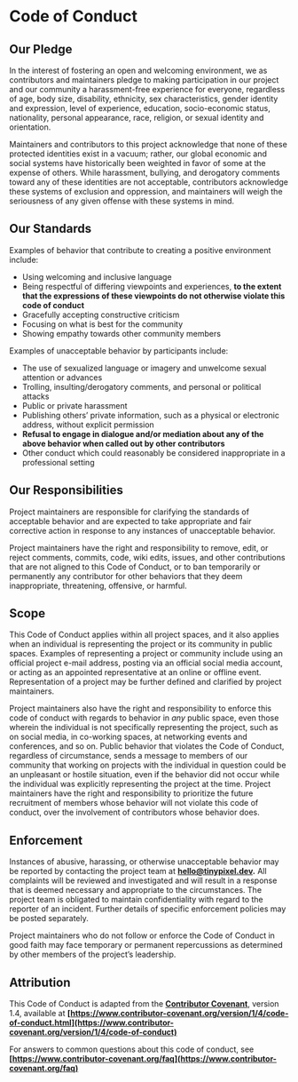 # Code of Conduct

## Our Pledge

In the interest of fostering an open and welcoming environment, we as contributors and maintainers pledge to making participation in our project and our community a harassment-free experience for everyone, regardless of age, body size, disability, ethnicity, sex characteristics, gender identity and expression, level of experience, education, socio-economic status, nationality, personal appearance, race, religion, or sexual identity and orientation.

Maintainers and contributors to this project acknowledge that none of these protected identities exist in a vacuum; rather, our global economic and social systems have historically been weighted in favor of some at the expense of others. While harassment, bullying, and derogatory comments toward any of these identities are not acceptable, contributors acknowledge these systems of exclusion and oppression, and maintainers will weigh the seriousness of any given offense with these systems in mind.

## Our Standards

Examples of behavior that contribute to creating a positive environment include:

- Using welcoming and inclusive language
- Being respectful of differing viewpoints and experiences, **to the extent that the expressions of these viewpoints do not otherwise violate this code of conduct**
- Gracefully accepting constructive criticism
- Focusing on what is best for the community
- Showing empathy towards other community members

Examples of unacceptable behavior by participants include:

- The use of sexualized language or imagery and unwelcome sexual attention or advances
- Trolling, insulting/derogatory comments, and personal or political attacks
- Public or private harassment
- Publishing others’ private information, such as a physical or electronic address, without explicit permission
- **Refusal to engage in dialogue and/or mediation about any of the above behavior when called out by other contributors**
- Other conduct which could reasonably be considered inappropriate in a professional setting

## Our Responsibilities

Project maintainers are responsible for clarifying the standards of acceptable behavior and are expected to take appropriate and fair corrective action in response to any instances of unacceptable behavior.

Project maintainers have the right and responsibility to remove, edit, or reject comments, commits, code, wiki edits, issues, and other contributions that are not aligned to this Code of Conduct, or to ban temporarily or permanently any contributor for other behaviors that they deem inappropriate, threatening, offensive, or harmful.

## **Scope**

This Code of Conduct applies within all project spaces, and it also applies when an individual is representing the project or its community in public spaces. Examples of representing a project or community include using an official project e-mail address, posting via an official social media account, or acting as an appointed representative at an online or offline event. Representation of a project may be further defined and clarified by project maintainers.

Project maintainers also have the right and responsibility to enforce this code of conduct with regards to behavior in *any* public space, even those wherein the individual is not specifically representing the project, such as on social media, in co-working spaces, at networking events and conferences, and so on. Public behavior that violates the Code of Conduct, regardless of circumstance, sends a message to members of our community that working on projects with the individual in question could be an unpleasant or hostile situation, even if the behavior did not occur while the individual was explicitly representing the project at the time. Project maintainers have the right and responsibility to prioritize the future recruitment of members whose behavior will not violate this code of conduct, over the involvement of contributors whose behavior does.

## Enforcement

Instances of abusive, harassing, or otherwise unacceptable behavior may be reported by contacting the project team at **hello@tinypixel.dev.** All complaints will be reviewed and investigated and will result in a response that is deemed necessary and appropriate to the circumstances. The project team is obligated to maintain confidentiality with regard to the reporter of an incident. Further details of specific enforcement policies may be posted separately.

Project maintainers who do not follow or enforce the Code of Conduct in good faith may face temporary or permanent repercussions as determined by other members of the project’s leadership.

## **Attribution**

This Code of Conduct is adapted from the **[Contributor Covenant](https://www.contributor-covenant.org/)**, version 1.4, available at **[https://www.contributor-covenant.org/version/1/4/code-of-conduct.html](https://www.contributor-covenant.org/version/1/4/code-of-conduct)**

For answers to common questions about this code of conduct, see **[https://www.contributor-covenant.org/faq](https://www.contributor-covenant.org/faq)**
